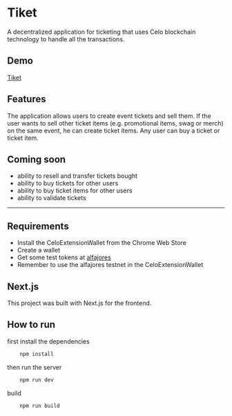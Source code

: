 # Tiket

A decentralized application for ticketing that uses Celo blockchain technology to handle all the transactions.

## Demo

[Tiket](https://tiket.vercel.app/)

## Features

The application allows users to create event tickets and sell them. If the user wants to sell other ticket items (e.g. promotional items, swag or merch) on the same event, he can create ticket items. Any user can buy a ticket or ticket item.

## Coming soon

- ability to resell and transfer tickets bought
- ability to buy tickets for other users
- ability to buy ticket items for other users
- ability to validate tickets

---

## Requirements

- Install the CeloExtensionWallet from the Chrome Web Store
- Create a wallet
- Get some test tokens at [alfajores](https://celo.org/developers/faucet)
- Remember to use the alfajores testnet in the CeloExtensionWallet

## Next.js

This project was built with Next.js for the frontend.

## How to run

first install the dependencies

```bash
    npm install
```

then run the server

```bash
    npm run dev
```

build

```bash
    npm run build
```
